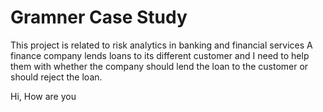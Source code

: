 # Gramner Case Study
This project is related to risk analytics in banking and financial services
A finance company lends loans to its different customer and I need to help them with whether the company should lend the loan to the customer or should reject the loan.


Hi,
How are you
